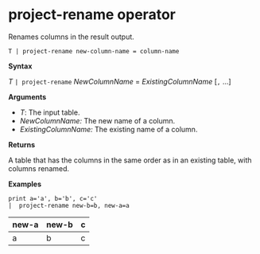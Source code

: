 # project-rename operator

Renames columns in the result output.

    T | project-rename new-column-name = column-name

**Syntax**

*T* `| project-rename` *NewColumnName* = *ExistingColumnName* [`,` ...]

**Arguments**

* *T*: The input table.
* *NewColumnName:* The new name of a column. 
* *ExistingColumnName:* The existing name of a column. 

**Returns**

A table that has the columns in the same order as in an existing table, with columns renamed.


**Examples**

<!-- csl: https://help.kusto.windows.net/Samples -->
```
print a='a', b='b', c='c'
|  project-rename new-b=b, new-a=a
```

|new-a|new-b|c|
|---|---|---|
|a|b|c|
